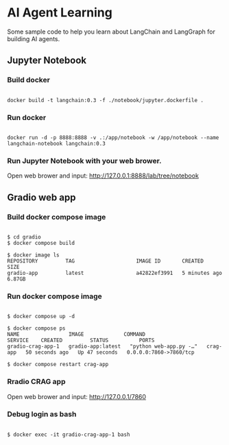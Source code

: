 # AI Agent Learning
Some sample code to help you learn about LangChain and LangGraph for building AI agents.

## Jupyter Notebook
### Build docker

<pre><code class="shell">
docker build -t langchain:0.3 -f ./notebook/jupyter.dockerfile .
</code></pre>

### Run docker

<pre><code class="shell">
docker run -d -p 8888:8888 -v .:/app/notebook -w /app/notebook --name langchain-notebook langchain:0.3
</code></pre>

### Run Jupyter Notebook with your web brower.

Open web brower and input: http://127.0.0.1:8888/lab/tree/notebook

## Gradio web app
### Build docker compose image

<pre><code class="shell">
$ cd gradio
$ docker compose build

$ docker image ls
REPOSITORY         TAG                    IMAGE ID       CREATED              SIZE
gradio-app         latest                 a42822ef3991   5 minutes ago   6.87GB
</code></pre>

### Run docker compose image

<pre><code class="shell">
$ docker compose up -d

$ docker compose ps
NAME                IMAGE             COMMAND                   SERVICE    CREATED         STATUS          PORTS
gradio-crag-app-1   gradio-app:latest   "python web-app.py -…"   crag-app   50 seconds ago   Up 47 seconds   0.0.0.0:7860->7860/tcp

$ docker compose restart crag-app
</code></pre>

### Rradio CRAG app

Open web brower and input: http://127.0.0.1/7860

### Debug login as bash

<pre><code class="shell">
$ docker exec -it gradio-crag-app-1 bash
</code></pre>
